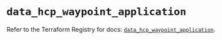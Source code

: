 # `data_hcp_waypoint_application`

Refer to the Terraform Registry for docs: [`data_hcp_waypoint_application`](https://registry.terraform.io/providers/hashicorp/hcp/0.85.0/docs/data-sources/waypoint_application).

